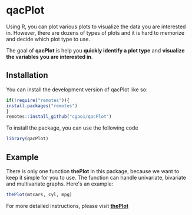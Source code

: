 # qacPlot

<!-- badges: start -->
<!-- badges: end -->

Using R, you can plot various plots to visualize the data you are interested in. However, there are dozens of types of plots and it is hard to memorize and decide which plot type to use.

The goal of **qacPlot** is help you **quickly identify a plot type** and **visualize the variables you are interested in**. 

## Installation

You can install the development version of qacPlot like so:

``` r
if(!require("remotes")){
install.packages("remotes")
}
remotes::install_github("cgao1/qacPlot")
```


To install the package, you can use the following code
``` r
library(qacPlot)
```

## Example
There is only one function **thePlot** in this package, because we want to keep it simple for you to use. The function can handle univariate, bivariate and multivariate graphs. Here's an example:

``` r
thePlot(mtcars, cyl, mpg)
```

For more detailed instructions, please visit [**thePlot**](https://rkabacoff.github.io/qacPlot)



